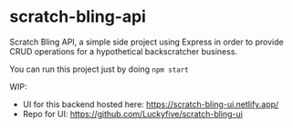 # scratch-bling-api
Scratch Bling API, a simple side project using Express in order to provide CRUD operations for a hypothetical backscratcher business.

You can run this project just by doing `npm start`

WIP: 
* UI for this backend hosted here: https://scratch-bling-ui.netlify.app/
* Repo for UI: https://github.com/Luckyfive/scratch-bling-ui
